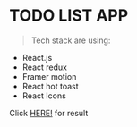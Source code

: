 # TODO LIST APP

>Tech stack are using:
- React.js
- React redux
- Framer motion
- React hot toast
- React Icons

Click [HERE!](https://tpa5-todoapp.netlify.app/) for result